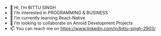 - 👋 Hi, I’m BITTU SINGH
- 👀 I’m interested in PROGRAMMING & BUSINESS
- 🌱 I’m currently learning React-Native
- 💞️ I’m looking to collaborate on Anroid Development Projects
- 📫 You can reach me on https://www.linkedin.com/in/bittu-singh-2903/

<!---
Bittu2903/Bittu2903 is a ✨ special ✨ repository because its `README.md` (this file) appears on your GitHub profile.
You can click the Preview link to take a look at your changes.
--->
